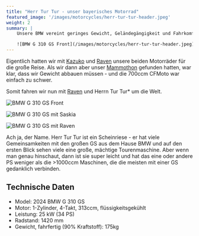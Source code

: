 ```yaml
---
title: "Herr Tur Tur - unser bayerisches Motorrad"
featured_image: '/images/motorcycles/herr-tur-tur-header.jpeg'
weight: 2
summary: |
    Unsere BMW vereint geringes Gewicht, Geländegängigkeit und Fahrkomfort in einem.

    ![BMW G 310 GS Front](/images/motorcycles/herr-tur-tur-header.jpeg)
---
```

Eigentlich hatten wir mit [Kazuko](/vehicles/motorcycle1-kazuko/) und [Raven](/vehicles/motorcycle2-raven/) unsere beiden Motorräder für die große Reise. Als wir dann aber unser [Mammothon](/vehicles/exmo/) gefunden hatten, war klar, dass wir Gewicht abbauen müssen - und die 700ccm CFMoto war einfach zu schwer.

Somit fahren wir nun mit [Raven](/vehicles/motorcycle2-raven/) und Herrn Tur Tur* um die Welt.

![BMW G 310 GS Front](/images/motorcycles/herr-tur-tur.jpeg)

![BMW G 310 GS mit Saskia](/images/motorcycles/herr-tur-tur-saskia.jpeg)

![BMW G 310 GS mit Raven](/images/motorcycles/herr-tur-tur-and-raven.jpeg)

Ach ja, der Name. Herr Tur Tur ist ein Scheinriese - er hat viele Gemeinsamkeiten mit den großen GS aus dem Hause BMW und auf den ersten Blick sehen viele eine große, mächtige Tourenmaschine. Aber wenn man genau hinschaut, dann ist sie super leicht und hat das eine oder andere PS weniger als die >1000ccm Maschinen, die die meisten mit einer GS gedanklich verbinden.

## Technische Daten

- Model: 2024 BMW G 310 GS
- Motor: 1-Zylinder, 4-Takt, 313ccm, flüssigkeitsgekühlt
- Leistung: 25 kW (34 PS)
- Radstand: 1420 mm
- Gewicht, fahrfertig (90% Kraftstoff): 175kg